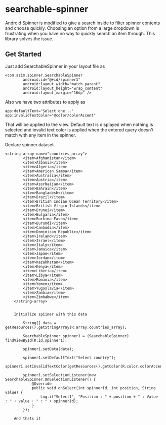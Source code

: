 # searchable-spinner
Android Spinner is modified to give a search inside to filter spinner contents and choose quickly. Choosing an option from a large dropdown is frustrating when you have no way to quickly search an item through. This library solves the issue.

## Get Started

Just add SearchableSpinner in your layout file as

```
<com.azim.spinner.SearchableSpinner
        android:id="@+id/spinner1"
        android:layout_width="match_parent"
        android:layout_height="wrap_content"
        android:layout_margin="16dp" />
```

Also we have two attributes to apply as

```
app:defaultText="Select one..."
app:invalidTextColor="@color/colorAccent"
```

That will be applied to the view. Default text is displayed when nothing is selected and invalid text color is applied when the entered query doesn't match with any item in the spinner.

Declare spinner dataset

```
<string-array name="countries_array">
        <item>Afghanistan</item>
        <item>Albania</item>
        <item>Algeria</item>
        <item>American Samoa</item>
        <item>Australia</item>
        <item>Austria</item>
        <item>Azerbaijan</item>
        <item>Bahrain</item>
        <item>Bangladesh</item>
        <item>Brazil</item>
        <item>British Indian Ocean Territory</item>
        <item>British Virgin Islands</item>
        <item>Brunei</item>
        <item>Bulgaria</item>
        <item>Burkina Faso</item>
        <item>Burundi</item>
        <item>Cambodia</item>
        <item>Dominican Republic</item>
        <item>Ireland</item>
        <item>Israel</item>
        <item>Italy</item>
        <item>Jamaica</item>
        <item>Japan</item>
        <item>Jordan</item>
        <item>Kazakhstan</item>
        <item>Kenya</item>
        <item>Liberia</item>
        <item>Libya</item>
        <item>Romania</item>
        <item>Yemen</item>
        <item>Yugoslavia</item>
        <item>Zambia</item>
        <item>Zimbabwe</item>
    </string-array>
    
    
    Initialize spiiner with this data
    
        String[] data = getResources().getStringArray(R.array.countries_array);
    
        SearchableSpinner spinner1 = (SearchableSpinner) findViewById(R.id.spinner1);

        spinner1.setData(data);

        spinner1.setDefaultText("Select country");
        spinner1.setInvalidTextColor(getResources().getColor(R.color.colorAccent));

        spinner1.setSelectionListener(new SearchableSpinner.OnSelectionListener() {
            @Override
            public void onSelect(int spinnerId, int position, String value) {
                Log.i("Select1", "Position : " + position + " : Value : " + value + " : " + spinnerId);
            }
        });
    
    And thats it
